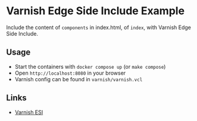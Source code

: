# Varnish Edge Side Include Example

Include the content of `components` in index.html, of `index`, with Varnish Edge Side Include.

## Usage

* Start the containers with `docker compose up` (or `make compose`)
* Open `http://localhost:8080` in your browser
* Varnish config can be found in `varnish/varnish.vcl`

## Links

* [Varnish ESI](https://varnish-cache.org/docs/7.0/users-guide/esi.html)
